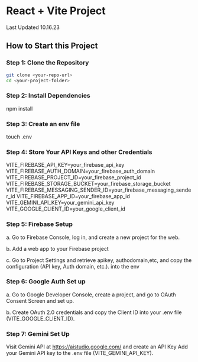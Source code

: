 # React + Vite Project
Last Updated 10.16.23

## How to Start this Project

### Step 1: Clone the Repository

```bash
git clone <your-repo-url>
cd <your-project-folder>
```


### Step 2: Install Dependencies
npm install

### Step 3: Create an env file
touch .env

### Step 4: Store Your API Keys and other Credentials
VITE_FIREBASE_API_KEY=your_firebase_api_key
VITE_FIREBASE_AUTH_DOMAIN=your_firebase_auth_domain
VITE_FIREBASE_PROJECT_ID=your_firebase_project_id
VITE_FIREBASE_STORAGE_BUCKET=your_firebase_storage_bucket
VITE_FIREBASE_MESSAGING_SENDER_ID=your_firebase_messaging_sender_id
VITE_FIREBASE_APP_ID=your_firebase_app_id
VITE_GEMINI_API_KEY=your_gemini_api_key
VITE_GOOGLE_CLIENT_ID=your_google_client_id


### Step 5: Firebase Setup
a. Go to Firebase Console, log in, and create a new project for the web.

b. Add a web app to your Firebase project 

c. Go to Project Settings and retrieve apikey, authodomain,etc,
and copy the configuration (API key, Auth domain, etc.). into the env


### Step 6: Google Auth Set up
a. Go to Google Developer Console, create a project, and go to OAuth Consent Screen and set up. 


b. Create OAuth 2.0 credentials and copy the Client ID into your .env file (VITE_GOOGLE_CLIENT_ID).


### Step 7: Gemini Set Up
Visit Gemini API at https://aistudio.google.com/ and create an API Key
Add your Gemini API key to the .env file (VITE_GEMINI_API_KEY).